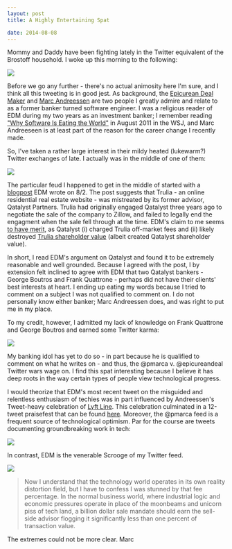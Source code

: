 ```yaml
---
layout: post
title: A Highly Entertaining Spat

date: 2014-08-08
---
```


Mommy and Daddy have been fighting lately in the Twitter equivalent of the Brostoff household. I woke up this morning to the following:  

![](https://lh3.googleusercontent.com/-1C_VnO7KC2A/U-SigyQvE6I/AAAAAAAAAOs/AtuDreRZVlA/w582-h161-no/edm_v_pmarca.png)

Before we go any further - there's no actual animosity here I'm sure, and I think all this tweeting is in good jest. As background, the [Epicurean Deal Maker](http://epicureandealmaker.blogspot.com/) and [Marc Andreessen](http://blog.pmarca.com/) are two people I greatly admire and relate to as a former banker turned software engineer. I was a religious reader of EDM during my two years as an investment banker; I remember reading ["Why Software Is Eating the World"](http://online.wsj.com/news/articles/SB10001424053111903480904576512250915629460) in August 2011 in the WSJ, and Marc Andreeseen is at least part of the reason for the career change I recently made. 

So, I've taken a rather large interest in their mildy heated (lukewarm?) Twitter exchanges of late. I actually was in the middle of one of them:

![](https://lh5.googleusercontent.com/-qL7auIEAKy4/U-SkIAPqISI/AAAAAAAAAPU/4XFpWhO9xjQ/w571-h527-no/me_pmarca.png)

The particular feud I happened to get in the middle of started with a [blogpost](http://epicureandealmaker.blogspot.com/2014/08/where-did-he-learn-to-negotiate-like.html) EDM wrote on 8/2. The post suggests that Trulia - an online residential real estate website - was mistreated by its former advisor, Qatalyst Partners. Trulia had originally engaged Qatalyst three years ago to negotiate the sale of the company to Zillow, and failed to legally end the engagment when the sale fell through at the time. EDM's claim to me seems [to have merit](http://dealbook.nytimes.com/2014/07/29/old-attempt-to-sell-trulia-rewards-ex-adviser-qatalyst-now/), as Qatalyst (i) charged Trulia off-market fees and (ii) likely destroyed [Trulia shareholder value](https://twitter.com/EpicureanDeal/status/496991408071643136) (albeit created Qatalyst shareholder value). 

In short, I read EDM's argument on Qatalyst and found it to be extremely reasonable and well grounded. Because I agreed with the post, I by extension felt inclined to agree with EDM that two Qatalyst bankers - George Boutros and Frank Quattrone - perhaps did not have their clients' best interests at heart. I ending up eating my words because I tried to comment on a subject I was not qualified to comment on. I do not personally know either banker; Marc Andreessen does, and was right to put me in my place.

To my credit, however, I admitted my lack of knowledge on Frank Quattrone and George Boutros and earned some Twitter karma:

![](https://lh3.googleusercontent.com/-1C-MemfrB88/U-SlZDVkyLI/AAAAAAAAAP8/bQBslhx5D6M/w545-h290-no/Screen%2BShot%2B2014-08-08%2Bat%2B6.23.57%2BAM.png)

My banking idol has yet to do so - in part because he is qualified to comment on what he writes on - and thus, the @pmarca v. @epicureandeal Twitter wars wage on. I find this spat interesting because I believe it has deep roots in the way certain types of people view technological progress. 

I would theorize that EDM's most recent tweet on the misguided and relentless enthusiasm of techies was in part influenced by Andreessen's Tweet-heavy celebration of [Lyft Line](http://www.nytimes.com/2014/08/07/technology/personaltech/lyft-tries-to-coax-commuters-to-leave-their-cars.html?_r=0). This celebration culminated in a 12-tweet praisefest that can be found [here](https://twitter.com/pngmarca/status/497155377100619777/photo/1). Moreover, the @pmarca feed is a frequent source of technological optimism. Par for the course are tweets documenting groundbreaking work in tech: 

![](https://lh3.googleusercontent.com/-7cinCcxFbHQ/U-SpXMPYbnI/AAAAAAAAAQs/LD81D-HhRSY/w456-h408-no/Screen%2BShot%2B2014-08-08%2Bat%2B6.39.45%2BAM.png)

In contrast, EDM is the venerable Scrooge of my Twitter feed. 

![](https://lh5.googleusercontent.com/-1ztc8RB2sdY/U-SrsMe23XI/AAAAAAAAARY/bkjq0HPt76M/w553-h280-no/Screen%2BShot%2B2014-08-08%2Bat%2B6.50.55%2BAM.png)



<blockquote>
Now I understand that the technology world operates in its own reality distortion field, but I have to confess I was stunned by that fee percentage. In the normal business world, where industrial logic and economic pressures operate in place of the moonbeams and unicorn piss of tech land, a billion dollar sale mandate should earn the sell-side advisor flogging it significantly less than one percent of transaction value.
</blockquote>



The extremes could not be more clear. Marc 












